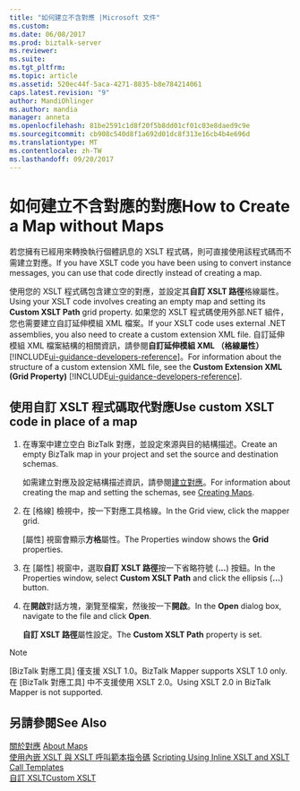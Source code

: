 ```yaml
---
title: "如何建立不含對應 |Microsoft 文件"
ms.custom: 
ms.date: 06/08/2017
ms.prod: biztalk-server
ms.reviewer: 
ms.suite: 
ms.tgt_pltfrm: 
ms.topic: article
ms.assetid: 520ec44f-5aca-4271-8835-b8e784214061
caps.latest.revision: "9"
author: MandiOhlinger
ms.author: mandia
manager: anneta
ms.openlocfilehash: 81be2591c1d8f20f5b8dd01cf01c03e8daed9c9e
ms.sourcegitcommit: cb908c540d8f1a692d01dc8f313e16cb4b4e696d
ms.translationtype: MT
ms.contentlocale: zh-TW
ms.lasthandoff: 09/20/2017
---
```

# <a name="how-to-create-a-map-without-maps"></a><span data-ttu-id="bbdee-102">如何建立不含對應的對應</span><span class="sxs-lookup"><span data-stu-id="bbdee-102">How to Create a Map without Maps</span></span>
<span data-ttu-id="bbdee-103">若您擁有已經用來轉換執行個體訊息的 XSLT 程式碼，則可直接使用該程式碼而不需建立對應。</span><span class="sxs-lookup"><span data-stu-id="bbdee-103">If you have XSLT code you have been using to convert instance messages, you can use that code directly instead of creating a map.</span></span>  
  
 <span data-ttu-id="bbdee-104">使用您的 XSLT 程式碼包含建立空的對應，並設定其**自訂 XSLT 路徑**格線屬性。</span><span class="sxs-lookup"><span data-stu-id="bbdee-104">Using your XSLT code involves creating an empty map and setting its **Custom XSLT Path** grid property.</span></span> <span data-ttu-id="bbdee-105">如果您的 XSLT 程式碼使用外部.NET 組件，您也需要建立自訂延伸模組 XML 檔案。</span><span class="sxs-lookup"><span data-stu-id="bbdee-105">If your XSLT code uses external .NET assemblies, you also need to create a custom extension XML file.</span></span> <span data-ttu-id="bbdee-106">自訂延伸模組 XML 檔案結構的相關資訊，請參閱**自訂延伸模組 XML （格線屬性）** [!INCLUDE[ui-guidance-developers-reference](../includes/ui-guidance-developers-reference.md)]。</span><span class="sxs-lookup"><span data-stu-id="bbdee-106">For information about the structure of a custom extension XML file, see the **Custom Extension XML (Grid Property)** [!INCLUDE[ui-guidance-developers-reference](../includes/ui-guidance-developers-reference.md)].</span></span>
  
## <a name="use-custom-xslt-code-in-place-of-a-map"></a><span data-ttu-id="bbdee-107">使用自訂 XSLT 程式碼取代對應</span><span class="sxs-lookup"><span data-stu-id="bbdee-107">Use custom XSLT code in place of a map</span></span>  
  
1.  <span data-ttu-id="bbdee-108">在專案中建立空白 BizTalk 對應，並設定來源與目的結構描述。</span><span class="sxs-lookup"><span data-stu-id="bbdee-108">Create an empty BizTalk map in your project and set the source and destination schemas.</span></span>  
  
     <span data-ttu-id="bbdee-109">如需建立對應及設定結構描述資訊，請參閱[建立對應](../core/creating-maps.md)。</span><span class="sxs-lookup"><span data-stu-id="bbdee-109">For information about creating the map and setting the schemas, see [Creating Maps](../core/creating-maps.md).</span></span>  
  
2.  <span data-ttu-id="bbdee-110">在 [格線] 檢視中，按一下對應工具格線。</span><span class="sxs-lookup"><span data-stu-id="bbdee-110">In the Grid view, click the mapper grid.</span></span>  
  
     <span data-ttu-id="bbdee-111">[屬性] 視窗會顯示**方格**屬性。</span><span class="sxs-lookup"><span data-stu-id="bbdee-111">The Properties window shows the **Grid** properties.</span></span>  
  
3.  <span data-ttu-id="bbdee-112">在 [屬性] 視窗中，選取**自訂 XSLT 路徑**按一下省略符號 (**...**) 按鈕。</span><span class="sxs-lookup"><span data-stu-id="bbdee-112">In the Properties window, select **Custom XSLT Path** and click the ellipsis (**…**) button.</span></span>  
  
4.  <span data-ttu-id="bbdee-113">在**開啟**對話方塊，瀏覽至檔案，然後按一下**開啟**。</span><span class="sxs-lookup"><span data-stu-id="bbdee-113">In the **Open** dialog box, navigate to the file and click **Open**.</span></span>  
  
     <span data-ttu-id="bbdee-114">**自訂 XSLT 路徑**屬性設定。</span><span class="sxs-lookup"><span data-stu-id="bbdee-114">The **Custom XSLT Path** property is set.</span></span>  
  
> [!NOTE]
>  <span data-ttu-id="bbdee-115">[BizTalk 對應工具] 僅支援 XSLT 1.0。</span><span class="sxs-lookup"><span data-stu-id="bbdee-115">BizTalk Mapper supports XSLT 1.0 only.</span></span> <span data-ttu-id="bbdee-116">在 [BizTalk 對應工具] 中不支援使用 XSLT 2.0。</span><span class="sxs-lookup"><span data-stu-id="bbdee-116">Using XSLT 2.0 in BizTalk Mapper is not supported.</span></span>  
  
## <a name="see-also"></a><span data-ttu-id="bbdee-117">另請參閱</span><span class="sxs-lookup"><span data-stu-id="bbdee-117">See Also</span></span>  
 <span data-ttu-id="bbdee-118">[關於對應](../core/about-maps.md) </span><span class="sxs-lookup"><span data-stu-id="bbdee-118">[About Maps](../core/about-maps.md) </span></span>  
 <span data-ttu-id="bbdee-119">[使用內嵌 XSLT 與 XSLT 呼叫範本指令碼](../core/scripting-using-inline-xslt-and-xslt-call-templates.md) </span><span class="sxs-lookup"><span data-stu-id="bbdee-119">[Scripting Using Inline XSLT and XSLT Call Templates](../core/scripting-using-inline-xslt-and-xslt-call-templates.md) </span></span>  
 [<span data-ttu-id="bbdee-120">自訂 XSLT</span><span class="sxs-lookup"><span data-stu-id="bbdee-120">Custom XSLT</span></span>](../core/custom-xslt.md)   